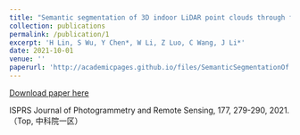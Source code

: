 ```yaml
---
title: "Semantic segmentation of 3D indoor LiDAR point clouds through feature pyramid architecture search"
collection: publications
permalink: /publication/1
excerpt: 'H Lin, S Wu, Y Chen*, W Li, Z Luo, C Wang, J Li*'
date: 2021-10-01
venue: ''
paperurl: 'http://academicpages.github.io/files/SemanticSegmentationOf.pdf'
---
```


[Download paper here](http://academicpages.github.io/files/paper3.pdf)

ISPRS Journal of Photogrammetry and Remote Sensing, 177, 279-290, 2021. （Top, 中科院一区）
